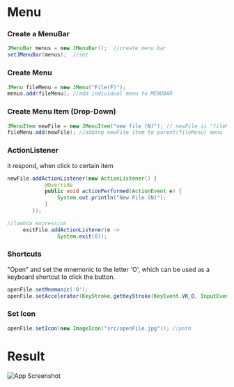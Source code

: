 
# Menu


### Create a MenuBar

```java
JMenuBar menus = new JMenuBar();  //create menu bar
setJMenuBar(menus);  //set
```

### Create Menu

```java
JMenu fileMenu = new JMenu("File(F)");
menus.add(fileMenu); //add individual menu to MENUBAR
```

### Create Menu Item (Drop-Down)

```java
JMenuItem newFile = new JMenuItem("new file (N)"); // newFile is "fileMenu"s item
fileMenu.add(newFile); //adding newFile item to parent(fileMenu) menu
```

### ActionListener

it respond, when click to certain item

```java
newFile.addActionListener(new ActionListener() {
            @Override
            public void actionPerformed(ActionEvent e) {
                System.out.println("New File (N)");
            }
        });
```

```java
//lambda expression
     exitFile.addActionListener(e ->
                System.exit(0));
```

### Shortcuts

 "Open" and set the mnemonic to the letter 'O', which can be used as a keyboard shortcut to click the button.

```java
openFile.setMnemonic('O');
openFile.setAccelerator(KeyStroke.getKeyStroke(KeyEvent.VK_O, InputEvent.CTRL_MASK));
```

### Set Icon

```java
openFile.setIcon(new ImageIcon("src/openFile.jpg")); //path
```






# Result

![App Screenshot](/Menu/src/menu-updated.png)



